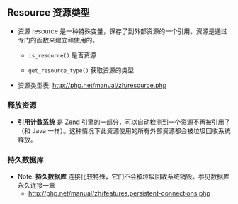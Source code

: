 ## Resource 资源类型
* 资源 resource 是一种特殊变量，保存了到外部资源的一个引用。资源是通过专门的函数来建立和使用的。
    * `is_resource()` 是否资源

    * `get_resource_type()` 获取资源的类型

* 资源类型表: http://php.net/manual/zh/resource.php


### 释放资源
* **引用计数系统** 是 Zend 引擎的一部分，可以自动检测到一个资源不再被引用了（和 Java 一样）。这种情况下此资源使用的所有外部资源都会被垃圾回收系统释放。


### 持久数据库
* Note: **持久数据库** 连接比较特殊，它们不会被垃圾回收系统销毁。参见数据库永久连接一章
    * http://php.net/manual/zh/features.persistent-connections.php
